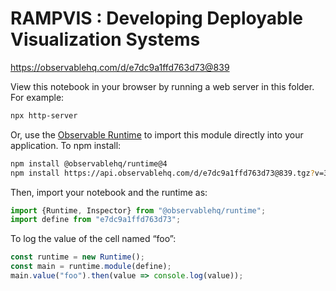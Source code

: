 # RAMPVIS : Developing Deployable Visualization Systems

https://observablehq.com/d/e7dc9a1ffd763d73@839

View this notebook in your browser by running a web server in this folder. For
example:

~~~sh
npx http-server
~~~

Or, use the [Observable Runtime](https://github.com/observablehq/runtime) to
import this module directly into your application. To npm install:

~~~sh
npm install @observablehq/runtime@4
npm install https://api.observablehq.com/d/e7dc9a1ffd763d73@839.tgz?v=3
~~~

Then, import your notebook and the runtime as:

~~~js
import {Runtime, Inspector} from "@observablehq/runtime";
import define from "e7dc9a1ffd763d73";
~~~

To log the value of the cell named “foo”:

~~~js
const runtime = new Runtime();
const main = runtime.module(define);
main.value("foo").then(value => console.log(value));
~~~
